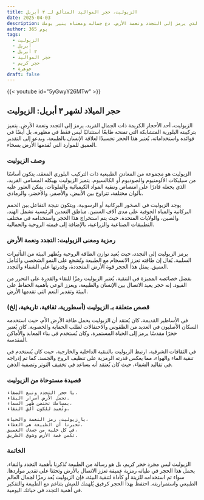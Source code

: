 ```yaml
---
title: الزيوليت، حجر المواليد المتألق لـ ٣ أبريل
date: 2025-04-03
description: اشعر بأهمية الزيوليت، حجر المواليد لـ ٣ أبريل الذي يرمز إلى التجدد ونعمة الأرض. دع جماله ومعناه ينير يومك.
author: 365 يوم
tags:
  - الزيوليت
  - أبريل
  - ٣ أبريل
  - حجر المواليد
  - حجر كريم
  - جوهرة
draft: false
---
```


{{< youtube id="5yGwyY26MTw" >}}

## حجر الميلاد لشهر ٣ أبريل: الزيوليت

الزيوليت، أحد الأحجار الكريمة ذات الجمال الفريد، يرمز إلى التجدد ونعمة الأرض. يتميز بتركيبته البلورية المتشابكة التي تمنحه طابعًا استثنائيًا ليس فقط في مظهره، بل أيضًا في فوائده واستخداماته. يُعتبر هذا الحجر تجسيدًا لعلاقة الإنسان بالطبيعة، ويدعو إلى التقدير العميق للموارد التي تُقدمها الأرض بسخاء.

### وصف الزيوليت

الزيوليت هو مجموعة من المعادن الطبيعية ذات التركيب البلوري المعقد، يتكون أساسًا من سيليكات الألومنيوم والصوديوم أو الكالسيوم. يتميز الزيوليت بهيكله المسامي الفريد، الذي يجعله قادرًا على امتصاص وتنقية المواد الكيميائية والملوثات. يمكن العثور عليه بألوان مختلفة، تتراوح بين الأبيض، والأصفر، والأخضر، والرمادي.

يوجد الزيوليت في الصخور البركانية أو الرسوبية، ويتكون نتيجة التفاعل بين الحمم البركانية والمياه الجوفية على مدى آلاف السنين. مناطق التعدين الرئيسية تشمل الهند، والصين، والولايات المتحدة، حيث يتم استخراج هذا الحجر واستخدامه في مختلف التطبيقات الصناعية والزراعية، بالإضافة إلى قيمته الروحية والجمالية.

### رمزية ومعنى الزيوليت: التجدد ونعمة الأرض

يرمز الزيوليت إلى التجدد، حيث يُعيد توازن الطاقة الروحية ويُطهر البيئة من التأثيرات السلبية. يُقال إن طاقته تعزز الانسجام مع الطبيعة وتُشجع على النمو الشخصي والتأمل العميق. يمثل هذا الحجر قوة الأرض المتجددة، وقدرتها على الشفاء والتجدد.

بفضل خصائصه المميزة في التنقية، يُعتبر الزيوليت رمزًا للنقاء والقدرة على التحرر من القيود. إنه حجر يعيد الاتصال بين الإنسان والطبيعة، ويعزز الوعي بأهمية الحفاظ على البيئة وتقدير النعم التي تقدمها الأرض.

### قصص متعلقة بـ الزيوليت (أسطورية، ثقافية، تاريخية، إلخ)

في الأساطير القديمة، كان يُعتقد أن الزيوليت يحمل طاقة الأرض الأم، حيث استخدمه السكان الأصليون في العديد من الطقوس والاحتفالات لطلب الحماية والخصوبة. كان يُعتبر حجرًا مقدسًا يرمز إلى الحياة المستمرة، وكان يُستخدم في بناء المعابد والأماكن المقدسة.

في الثقافات الشرقية، ارتبط الزيوليت بالتنقية الداخلية والخارجية، حيث كان يُستخدم في تنقية الماء والهواء، مما يعكس قدرته الرمزية على تنظيف الروح والجسد. كما تم إدراجه في تقاليد الشفاء، حيث كان يُعتقد أنه يساعد في تخفيف التوتر وتصفية الذهن.

### قصيدة مستوحاة من الزيوليت

```
يا حجر التجدد ونبع الصفاء،  
تحمل الأرض أسرار البقاء.  
بمسامك تحتضن طهر السماء،  
وتُعيد للكون ألق النقاء.

يا زيوليت، رمز النعمة والحياة،  
تُخبرنا أن الطبيعة هي العطاء.  
في كل خلية من جسدك العميق،  
تكمن قصة الأرض وشوق الطريق.
```

### الخاتمة

الزيوليت ليس مجرد حجر كريم، بل هو رسالة من الطبيعة تُذكرنا بأهمية التجدد والنقاء. يحمل هذا الحجر في طياته رمزية عميقة تعزز الاتصال بالأرض وتحثنا على تقدير مواردها. سواء تم استخدامه للزينة أو كأداة لتنقية البيئة، فإن الزيوليت يُعد رمزًا لجمال العالم الطبيعي واستمراريته. احتفظ بهذا الحجر كرفيق يُلهمك للعيش بتناغم مع الطبيعة والتفكير في أهمية التجدد في حياتك اليومية.